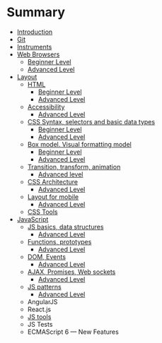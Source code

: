 # Summary

* [Introduction](README.md)
* [Git](git.md)
* [Instruments](instruments.md)
* [Web Browsers](web_browsers.md)
   * [Beginner Level](web_browsers_beginner_level.md)
   * [Advanced Level](web_browsers_advanced_level.md)
* [Layout](layout.md)
   * [HTML](html.md)
       * [Beginner Level](html_beginner_level.md)
       * [Advanced Level](html_advanced_level.md)
   * [Accessibility](accessibility.md)
       * [Advanced Level](accessibility_advanced_level.md)
   * [CSS Syntax, selectors and basic data types](css_syntax_selectors_and_basic_data_types.md)
       * [Beginner Level](css_syntax_selectors_and_basic_data_types_beginner_level.md)
       * [Advanced Level](css_syntax_selectors_and_basic_data_types_advanced_level.md)
   * [Box model. Visual formatting model](box_model_visual_formatting_model.md)
       * [Beginner Level](box_model_visual_formatting_model_beginner_level.md)
       * [Advanced Level](box_model_visual_formatting_model_advanced_level.md)
   * [Transition, transform, animation](transition_transform_animation.md)
       * [Advanced level](transition,_transform,_animation_advanced_level.md)
   * [CSS Architecture](css_architecture.md)
       * [Advanced Level](css_architecture_advanced_level.md)
   * [Layout for mobile](layout_for_mobile.md)
       * [Advanced Level](layout_for_mobile_advanced_level.md)
   * [CSS Tools](css_tools.md)
* [JavaScript](javascript.md)
   * [JS basics, data structures](js_basics_data_structures.md)
       * [Advanced Level](JS_basics_data_structures_advanced_level.md)
   * [Functions, prototypes](functions_prototypes.md)
       * [Advanced Level](functions_prototypes_advanced_level.md)
   * [DOM, Events](dom_events.md)
       * [Advanced Level](dom_events_advanced_level.md)
   * [AJAX, Promises, Web sockets](ajax_promises_web_sockets.md)
       * [Advanced Level](ajax_promices_web_sockets_advanced_level.md)
   * [JS patterns](js_patterns.md)
       * [Advanced Level](js_patterns_advanced_level.md)
   * AngularJS
   * React.js
   * [JS tools](js_tools.md)
   * JS Tests
   * ECMAScript 6 — New Features

